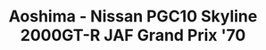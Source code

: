 ---
layout: product
title: "Aoshima - Nissan PGC10 Skyline 2000GT-R JAF Grand Prix '70"
price: "TBA" 
desc: "N/A"
img_path: "/assets/img/AO55236.jpg"
brand: "N/A"
available: false
special_offer: false
new: false
soon: false
cat: "010000"
subcat: "013700"
subsubcat: "0N/A"
sifra: "AO55236"
popular: true
---